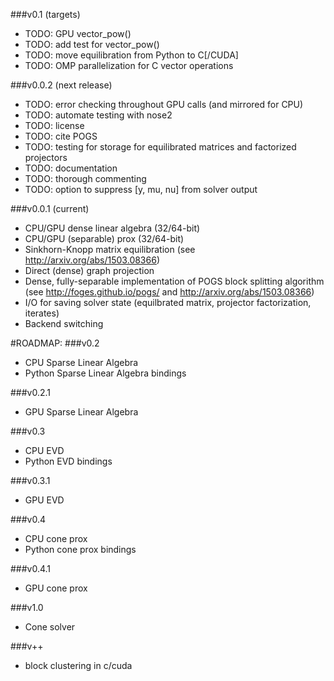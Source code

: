 ###v0.1 (targets)
- TODO: GPU vector_pow()
- TODO: add test for vector_pow()
- TODO: move equilibration from Python to C[/CUDA]
- TODO: OMP parallelization for C vector operations


###v0.0.2 (next release)
- TODO: error checking throughout GPU calls (and mirrored for CPU)
- TODO: automate testing with nose2
- TODO: license
- TODO: cite POGS
- TODO: testing for storage for equilibrated matrices and factorized projectors
- TODO: documentation
- TODO: thorough commenting
- TODO: option to suppress [y, mu, nu] from solver output


###v0.0.1 (current)
- CPU/GPU dense linear algebra (32/64-bit)
- CPU/GPU (separable) prox (32/64-bit)
- Sinkhorn-Knopp matrix equilibration (see http://arxiv.org/abs/1503.08366)
- Direct (dense) graph projection
- Dense, fully-separable implementation of POGS block splitting algorithm (see http://foges.github.io/pogs/ and http://arxiv.org/abs/1503.08366)
- I/O for saving solver state (equilbrated matrix, projector factorization, iterates)
- Backend switching



#ROADMAP:
###v0.2
- CPU Sparse Linear Algebra
- Python Sparse Linear Algebra bindings

###v0.2.1
- GPU Sparse Linear Algebra

###v0.3
- CPU EVD
- Python EVD bindings

###v0.3.1
- GPU EVD

###v0.4
- CPU cone prox
- Python cone prox bindings

###v0.4.1
- GPU cone prox

###v1.0
- Cone solver

###v++
- block clustering in c/cuda

